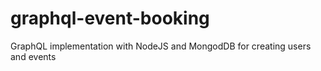 # graphql-event-booking
 GraphQL implementation with NodeJS and MongodDB for creating users and events
